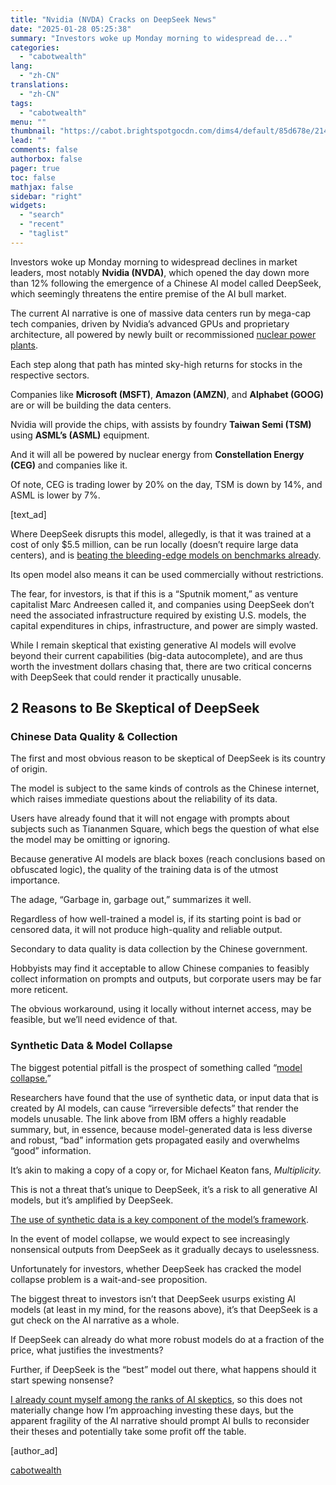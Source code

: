 ```yaml
---
title: "Nvidia (NVDA) Cracks on DeepSeek News"
date: "2025-01-28 05:25:38"
summary: "Investors woke up Monday morning to widespread de..."
categories:
  - "cabotwealth"
lang:
  - "zh-CN"
translations:
  - "zh-CN"
tags:
  - "cabotwealth"
menu: ""
thumbnail: "https://cabot.brightspotgocdn.com/dims4/default/85d678e/2147483647/strip/true/crop/1200x800+0+0/resize/100x67!/quality/90/?url=https%3A%2F%2Fk2-prod-cabot.s3.us-east-1.amazonaws.com%2Fbrightspot%2Fa7%2F01%2F1d77275b466dad2deacf52df68c4%2Fartificial-intelligence-ai-companies-brain-chip.jpg"
lead: ""
comments: false
authorbox: false
pager: true
toc: false
mathjax: false
sidebar: "right"
widgets:
  - "search"
  - "recent"
  - "taglist"
---
```


Investors woke up Monday morning to widespread declines in market leaders, most notably **Nvidia (NVDA)**, which opened the day down more than 12% following the emergence of a Chinese AI model called DeepSeek, which seemingly threatens the entire premise of the AI bull market.

The current AI narrative is one of massive data centers run by mega-cap tech companies, driven by Nvidia’s advanced GPUs and proprietary architecture, all powered by newly built or recommissioned [nuclear power plants](https://www.cabotwealth.com/daily/growth-stocks/nuclear-energy-stocks-to-power-your-portfolio).

Each step along that path has minted sky-high returns for stocks in the respective sectors.

Companies like **Microsoft (MSFT)**, **Amazon (AMZN)**, and **Alphabet (GOOG)** are or will be building the data centers.

Nvidia will provide the chips, with assists by foundry **Taiwan Semi (TSM)** using **ASML’s (ASML)** equipment.

And it will all be powered by nuclear energy from **Constellation Energy (CEG)** and companies like it.

Of note, CEG is trading lower by 20% on the day, TSM is down by 14%, and ASML is lower by 7%.

[text\_ad]

Where DeepSeek disrupts this model, allegedly, is that it was trained at a cost of only $5.5 million, can be run locally (doesn’t require large data centers), and is [beating the bleeding-edge models on benchmarks already](https://techcrunch.com/2025/01/20/deepseek-claims-its-reasoning-model-beats-openais-o1-on-certain-benchmarks/).

Its open model also means it can be used commercially without restrictions.

The fear, for investors, is that if this is a “Sputnik moment,” as venture capitalist Marc Andreesen called it, and companies using DeepSeek don’t need the associated infrastructure required by existing U.S. models, the capital expenditures in chips, infrastructure, and power are simply wasted.

While I remain skeptical that existing generative AI models will evolve beyond their current capabilities (big-data autocomplete), and are thus worth the investment dollars chasing that, there are two critical concerns with DeepSeek that could render it practically unusable.

**2 Reasons to Be Skeptical of DeepSeek**
-----------------------------------------

### **Chinese Data Quality & Collection**

The first and most obvious reason to be skeptical of DeepSeek is its country of origin.

The model is subject to the same kinds of controls as the Chinese internet, which raises immediate questions about the reliability of its data.

Users have already found that it will not engage with prompts about subjects such as Tiananmen Square, which begs the question of what else the model may be omitting or ignoring.

Because generative AI models are black boxes (reach conclusions based on obfuscated logic), the quality of the training data is of the utmost importance.

The adage, “Garbage in, garbage out,” summarizes it well.

Regardless of how well-trained a model is, if its starting point is bad or censored data, it will not produce high-quality and reliable output.

Secondary to data quality is data collection by the Chinese government.

Hobbyists may find it acceptable to allow Chinese companies to feasibly collect information on prompts and outputs, but corporate users may be far more reticent.

The obvious workaround, using it locally without internet access, may be feasible, but we’ll need evidence of that.

### **Synthetic Data & Model Collapse**

The biggest potential pitfall is the prospect of something called “[model collapse.](https://www.ibm.com/think/topics/model-collapse)”

Researchers have found that the use of synthetic data, or input data that is created by AI models, can cause “irreversible defects” that render the models unusable. The link above from IBM offers a highly readable summary, but, in essence, because model-generated data is less diverse and robust, “bad” information gets propagated easily and overwhelms “good” information.

It’s akin to making a copy of a copy or, for Michael Keaton fans, *Multiplicity.*

This is not a threat that’s unique to DeepSeek, it’s a risk to all generative AI models, but it’s amplified by DeepSeek.

[The use of synthetic data is a key component of the model’s framework](https://www.marktechpost.com/2025/01/26/meet-open-r1-the-full-open-reproduction-of-deepseek-r1-challenging-the-status-quo-of-existing-proprietary-llms/).

In the event of model collapse, we would expect to see increasingly nonsensical outputs from DeepSeek as it gradually decays to uselessness.

Unfortunately for investors, whether DeepSeek has cracked the model collapse problem is a wait-and-see proposition.

The biggest threat to investors isn’t that DeepSeek usurps existing AI models (at least in my mind, for the reasons above), it’s that DeepSeek is a gut check on the AI narrative as a whole.

If DeepSeek can already do what more robust models do at a fraction of the price, what justifies the investments?

Further, if DeepSeek is the “best” model out there, what happens should it start spewing nonsense?

[I already count myself among the ranks of AI skeptics](https://www.cabotwealth.com/daily/tech-stocks/are-we-in-an-artificial-intelligence-bubble), so this does not materially change how I’m approaching investing these days, but the apparent fragility of the AI narrative should prompt AI bulls to reconsider their theses and potentially take some profit off the table.

[author\_ad]

[cabotwealth](https://www.cabotwealth.com/daily/tech-stocks/nvidia-nvda-cracks-on-deepseek-news)
